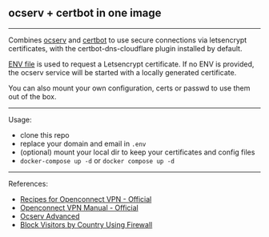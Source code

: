 ## ocserv + certbot in one image

---

Combines [ocserv](https://ocserv.gitlab.io/www/recipes.html) and [certbot](https://eff-certbot.readthedocs.io/en/stable/using.html#) to use secure connections via letsencrypt certificates, with the certbot-dns-cloudflare plugin installed by default.

[ENV file](https://github.com/aold619/ocserv/blob/main/.env) is used to request a Letsencrypt certificate. If no ENV is provided, the ocserv service will be started with a locally generated certificate.

You can also mount your own configuration, certs or passwd to use them out of the box.

---

Usage:

  - clone this repo
  - replace your domain and email in `.env`
  - (optional) mount your local dir to keep your certificates and config files
  - `docker-compose up -d` or `docker compose up -d`

---

References:
  - [Recipes for Openconnect VPN - Official](https://ocserv.gitlab.io/www/recipes.html)
  - [Openconnect VPN Manual - Official](https://ocserv.gitlab.io/www/manual.html)
  - [Ocserv Advanced](https://www.linuxbabe.com/linux-server/ocserv-openconnect-vpn-advanced)
  - [Block Visitors by Country Using Firewall](https://www.ip2location.com/free/visitor-blocker)
